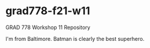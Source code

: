 # grad778-f21-w11
GRAD 778 Workshop 11 Repository

I'm from Baltimore.
Batman is clearly the best superhero.
